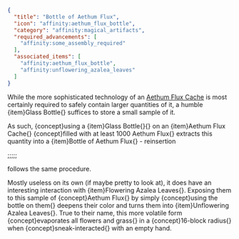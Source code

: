 ```json
{
  "title": "Bottle of Aethum Flux",
  "icon": "affinity:aethum_flux_bottle",
  "category": "affinity:magical_artifacts",
  "required_advancements": [
    "affinity:some_assembly_required"
  ],
  "associated_items": [
    "affinity:aethum_flux_bottle",
    "affinity:unflowering_azalea_leaves"
  ]
}
```

While the more sophisticated technology of an [Aethum Flux Cache](^affinity:aethum_flux#6) is most certainly required to
safely contain larger quantities of it, a humble {item}Glass Bottle{} suffices to store a small sample of it.


As such, {concept}using a {item}Glass Bottle{}{} on an {item}Aethum Flux Cache{} {concept}filled with at least 1000
Aethum Flux{} extracts this quantity into a {item}Bottle of Aethum Flux{} - reinsertion

;;;;;

follows the same procedure.


Mostly useless on its own (if maybe pretty to look at), it does have an interesting
interaction with {item}Flowering Azalea Leaves{}. Exposing them to this sample of {concept}Aethum Flux{} by simply
{concept}using the bottle on them{} deepens their color and turns them into {item}Unflowering Azalea Leaves{}. True
to their name, this more volatile form {concept}evaporates all flowers and grass{} in a {concept}16-block radius{}
when {concept}sneak-interacted{} with an empty hand.